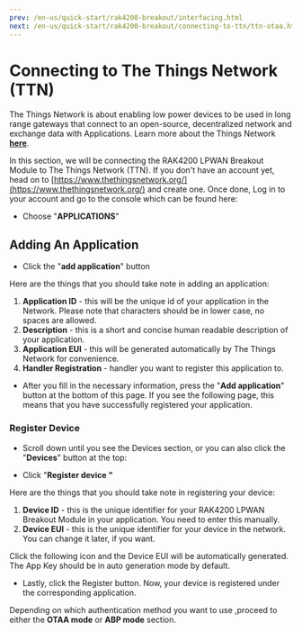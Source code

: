 ```yaml
---
prev: /en-us/quick-start/rak4200-breakout/interfacing.html
next: /en-us/quick-start/rak4200-breakout/connecting-to-ttn/ttn-otaa.html
---
```


# Connecting to The Things Network (TTN)

The Things Network is about enabling low power devices to be used in long range gateways that connect to an open-source, decentralized network and exchange data with Applications. Learn more about the Things Network [**here**](https://www.thethingsnetwork.org/docs/).

In this section, we will be connecting the RAK4200 LPWAN Breakout Module to The Things Network (TTN). If you don't have an account yet, head on to [https://www.thethingsnetwork.org/](https://www.thethingsnetwork.org/) and create one. Once done, Log in to your account and go to the console which can be found here:

<rk-img
  src="/assets/images/quick-start-guide/rak4200-breakout/ttn/ttn-homepage.png"
  width="100%"
  figure-number="1"
  caption="The Things Network Home Page"
/>

<rk-img
  src="/assets/images/quick-start-guide/rak4200-breakout/ttn/ttn-console.png"
  width="100%"
  figure-number="2"
  caption="TTN Console Page"
/>

- Choose "**APPLICATIONS**"

<rk-img
  src="/assets/images/quick-start-guide/rak4200-breakout/ttn/add-application.png"
  width="100%"
  figure-number="3"
  caption="Application Page"
/>

## Adding An Application

- Click the "**add application**" button

<rk-img
  src="/assets/images/quick-start-guide/rak4200-breakout/ttn/application-input.png"
  width="100%"
  figure-number="4"
  caption="Adding an Application"
/>

Here are the things that you should take note in adding an application:

1. **Application ID** - this will be the unique id of your application in the Network. Please note that characters should be in lower case, no spaces are allowed.
2. **Description** - this is a short and concise human readable description of your application.
3. **Application EUI** - this will be generated automatically by The Things Network for convenience.
4. **Handler Registration** - handler you want to register this application to.

- After you fill in the necessary information, press the "**Add application**" button at the bottom of this page. If you see the following page, this means that you have successfully registered your application.

<rk-img
  src="/assets/images/quick-start-guide/rak4200-breakout/ttn/app-overview.png"
  width="100%"
  figure-number="5"
  caption="Application Overview"
/>

### Register Device

- Scroll down until you see the Devices section, or you can also click the "**Devices**" button at the top:

<rk-img
  src="/assets/images/quick-start-guide/rak4200-breakout/ttn/dev-section.png"
  width="100%"
  figure-number="6"
  caption="Device Section"
/>

- Click "**Register device "**

<rk-img
  src="/assets/images/quick-start-guide/rak4200-breakout/ttn/add-device.png"
  width="100%"
  figure-number="7"
  caption="Add your Device"
/>

Here are the things that you should take note in registering your device:

1. **Device ID** - this is the unique identifier for your RAK4200 LPWAN Breakout Module in your application. You need to enter this manually.
2. **Device EUI** - this is the unique identifier for your device in the network. You can change it later, if you want.

Click the following icon and the Device EUI will be automatically generated. The App Key should be in auto generation mode by default.

- Lastly, click the Register button. Now, your device is registered under the corresponding application.

<rk-img
  src="/assets/images/quick-start-guide/rak4200-breakout/ttn/dev-overview2.png"
  width="100%"
  figure-number="8"
  caption="Device Overview"
/>

Depending on which authentication method you want to use ,proceed to either the **OTAA mode** or **ABP mode** section.

